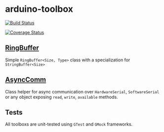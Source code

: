# arduino-toolbox

[![Build Status](https://travis-ci.org/ticapix/arduino-toolbox.svg)](https://travis-ci.org/ticapix/arduino-toolbox)

[![Coverage Status](https://coveralls.io/repos/ticapix/arduino-toolbox/badge.png)](https://coveralls.io/r/ticapix/arduino-toolbox)

##  [RingBuffer](/RingBuffer/)

Simple `RingBuffer<Size, Type>` class with a specialization for `StringBuffer<Size>`

## [AsyncComm](/AsyncComm/)

Class helper for async communication over `HardwareSerial`, `SoftwareSerial` or any object exposing `read`, `write`, `available` methods.

## Tests

All toolboxs are unit-tested using `GTest` and `GMock` frameworks.
